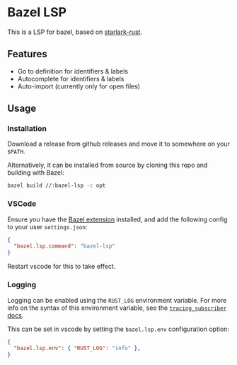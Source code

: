 # Bazel LSP

This is a LSP for bazel, based on [starlark-rust](https://github.com/facebookexperimental/starlark-rust).

## Features

* Go to definition for identifiers & labels
* Autocomplete for identifiers & labels
* Auto-import (currently only for open files)

## Usage

### Installation

Download a release from github releases and move it to somewhere on your `$PATH`.

Alternatively, it can be installed from source by cloning this repo and building with Bazel:

```sh
bazel build //:bazel-lsp -c opt
```

### VSCode

Ensure you have the [Bazel extension](https://marketplace.visualstudio.com/items?itemName=BazelBuild.vscode-bazel) installed, and add the following config to your user `settings.json`:

```json
{
  "bazel.lsp.command": "bazel-lsp"
}
```

Restart vscode for this to take effect.

### Logging

Logging can be enabled using the `RUST_LOG` environment variable. For more info on the syntax of this environment variable, see the [`tracing_subscriber` docs](https://docs.rs/tracing-subscriber/latest/tracing_subscriber/filter/struct.EnvFilter.html).

This can be set in vscode by setting the `bazel.lsp.env` configuration option:

```json
{
  "bazel.lsp.env": { "RUST_LOG": "info" },
}
```
